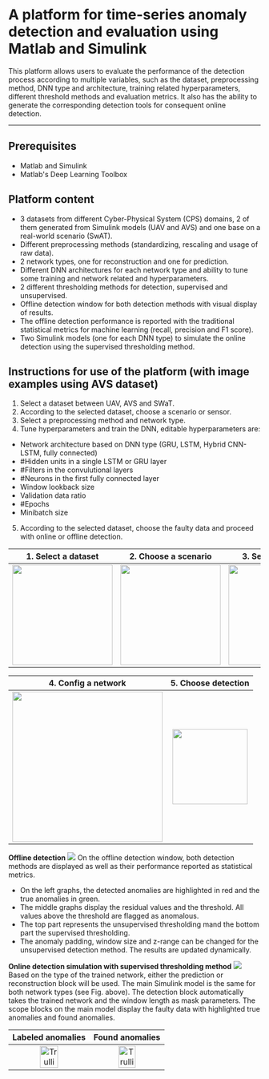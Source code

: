 # A platform for time-series anomaly detection and evaluation using Matlab and Simulink

This platform allows users to evaluate the performance of the detection process according to multiple variables, such as the dataset, preprocessing method, DNN type and architecture, training related hyperparameters, different threshold methods and evaluation metrics. It also has the ability to generate the corresponding detection tools for consequent online detection.

------

## Prerequisites

- Matlab and Simulink
- Matlab's Deep Learning Toolbox 


## Platform content

- 3 datasets from different Cyber-Physical System (CPS) domains, 2 of them generated from Simulink models (UAV and AVS) and one base on a real-world scenario (SwAT).
- Different preprocessing methods (standardizing, rescaling and usage of raw data).
- 2 network types, one for reconstruction and one for prediction.
- Different DNN architectures for each network type and ability to tune some training and network related and hyperparameters.
- 2 different thresholding methods for detection, supervised and unsupervised.
- Offline detection window for both detection methods with visual display of results. 
- The offline detection performance is reported with the traditional statistical metrics for machine learning (recall, precision and F1 score).
- Two Simulink models (one for each DNN type) to simulate the online detection using the supervised thresholding method.


## Instructions for use of the platform (with image examples using AVS dataset)

1. Select a dataset between UAV, AVS and SWaT.
2. According to the selected dataset, choose a scenario or sensor.
3. Select a preprocessing method and network type. 
4. Tune hyperparameters and train the DNN, editable hyperparameters are: 
  - Network architecture based on DNN type (GRU, LSTM, Hybrid CNN-LSTM, fully connected)
  - #Hidden units in a single LSTM or GRU layer
  - #Filters in the convulutional layers
  - #Neurons in the first fully connected layer
  - Window lookback size
  - Validation data ratio
  - #Epochs
  - Minibatch size
5. According to the selected dataset, choose the faulty data and proceed with online or offline detection. 


|1. Select a dataset | 2. Choose a scenario | 3. Select a method |
|:---:|:---:|:---:|
|<img src="https://user-images.githubusercontent.com/89462219/181745985-bfe4ae32-1205-46d0-a5f4-7830e66dc328.png" width="200"> | <img src="https://user-images.githubusercontent.com/89462219/181746611-10ba0af9-bdb4-4f29-b409-03f7108660d3.png" width="200"> | <img src="https://user-images.githubusercontent.com/89462219/181746782-5fa12237-91cb-40e7-b234-ab1347719f83.png" width="200"> |


|4. Config a network | 5. Choose detection |
|:---:|:---:|
|<img src="https://user-images.githubusercontent.com/89462219/181747017-948b19f9-3651-4afa-a3bd-6ebc434fb5d8.png" width="300"> | <img src="https://user-images.githubusercontent.com/89462219/181748929-10cc8462-9246-459b-8652-c6dad77d6881.png" width="150">|



**Offline detection**
<img src="https://user-images.githubusercontent.com/89462219/181749622-cbaa6c59-5adc-4f03-b44c-6514b607dcec.png">
On the offline detection window, both detection methods are displayed as well as their performance reported as statistical metrics. 

- On the left graphs, the detected anomalies are highlighted in red and the true anomalies in green.
- The middle graphs display the residual values and the threshold. All values above the threshold are flagged as anomalous.
- The top part represents the unsupervised thresholding mand the bottom part the supervised thresholding.
- The anomaly padding, window size and z-range can be changed for the unsupervised detection method. The results are updated dynamically.

**Online detection simulation with supervised thresholding method**
<img src="https://user-images.githubusercontent.com/89462219/181750633-b0f31072-e9b5-4590-a040-e0dc5ea5d1d3.png">
Based on the type of the trained network, either the prediction or reconstruction block will be used. The main Simulink model is the same for both network types (see Fig. above). The detection block automatically takes the trained network and the window length as mask parameters.
  The scope blocks on the main model display the faulty data with highlighted true anomalies and found anomalies.

| Labeled anomalies | Found anomalies |
|:---:|:---:|
| <img src="https://user-images.githubusercontent.com/89462219/181752619-32d74839-2bca-4cb1-ba56-5c8766523b1c.png" alt="Trulli" style="width:50%"> | <img src="https://user-images.githubusercontent.com/89462219/181752387-db92d980-e0d1-4667-91b6-f280d2052be0.png" alt="Trulli" style="width:50%"> |






